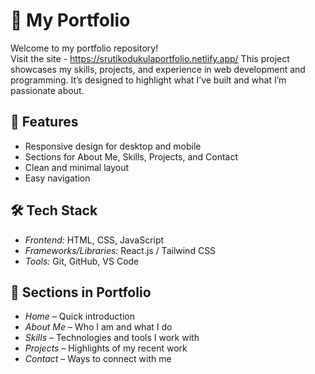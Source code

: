 # 🌟 My Portfolio

Welcome to my portfolio repository!  
Visit the site - https://srutikodukulaportfolio.netlify.app/
This project showcases my skills, projects, and experience in web development and programming. It’s designed to highlight what I’ve built and what I’m passionate about.



## 🚀 Features
- Responsive design for desktop and mobile
- Sections for About Me, Skills, Projects, and Contact
- Clean and minimal layout
- Easy navigation



## 🛠 Tech Stack
- *Frontend:* HTML, CSS, JavaScript  
- *Frameworks/Libraries:* React.js / Tailwind CSS 
- *Tools:* Git, GitHub, VS Code  



## 📂 Sections in Portfolio
- *Home* – Quick introduction  
- *About Me* – Who I am and what I do  
- *Skills* – Technologies and tools I work with  
- *Projects* – Highlights of my recent work  
- *Contact* – Ways to connect with me  

